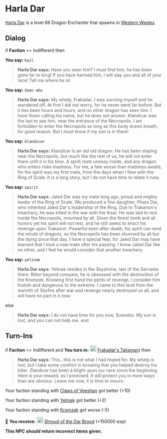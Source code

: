 # Harla Dar



[Harla Dar](/npc/120057) is a level 66 Dragon Enchanter that spawns in [Western Wastes](/zone/120).





## Dialog

if **Faction** >= Indifferent then


**You say:** `hail`




>**Harla Dar says:** Have you seen him? I must find him, he has been gone far to long! If you have harmed him, I will slay you and all of your race! Tell me where he is!


**You say:** `Seen who`




>**Harla Dar says:** My whelp, Frakadar. I was sunning myself and he wandered off. At first I did not worry, for he never went far before. But it has been hours and hours, and no other dragon has seen him. I have flown calling his name, but he does not answer. Klandicar was the last to see him, near the entrance of the Necropolis. I am forbidden to enter the Necropolis as long as this body draws breath, for good reason. But I must know if my son is in there!


**You say:** `klandicar`




>**Harla Dar says:** Klandicar is an old old dragon. He has been staying near the Necropolis, but much like the rest of us, he will not enter there until it is his time. A spirit rests uneasy inside, and any dragon who enters risks madness. For me, a fate worse than madness awaits, for the spirit was my first mate, from the days when I flew with the Ring of Scale. It is a long story, but I do not have time to relate it now.


**You say:** `spirit`




>**Harla Dar says:** Jaled Dar was my mate long ago, proud and mighty leader of the Ring of Scale. We produced a fine daughter, Phara Dar, who inherited Jaled Dar's leadership of the Ring. Due to Trakanon's treachery, he was killed in the war with the Iksar. He was laid to rest inside the Necropolis, mourned by all. Given the finest tomb and all honors yet his spirit will not rest, and he still seeks to enact his revenge upon Trakanon. Powerful even after death, his spirit can rend the minds of dragons, so the Necropolis has been shunned by all but the dying since that day. I have a special fear, for Jaled Dar may have learned that I took a new mate after his passing. I know Jaled Dar like no other, and I feel he would consider that another treachery.


**You say:** `yelinak`




>**Harla Dar says:** Yelinak resides in the Skyshrine, last of the Servants there. Bitter beyond compare, he is obsessed with the destruction of the Kromzek. Knowing first hand the perils of revenge, I consider him foolish and dangerous to the extreme. I came to this land from the warmth of Skyfire after war and revenge nearly destroyed us all, and will have no part in it now.


else


>**Harla Dar says:** I do not have time for you now, Soandso. My son is lost, and you can not help me.
end



## Turn-Ins





if **Faction** >= Indifferent and  **You turn in:** <img style="background:url(/static/icons/blank_slot.gif);width:20px;height:20px;" src="/static/icons/item_510.png" alt="" /> <a
                                href="/item/27260" data-url="27260" class="tooltip-link link">Frakadar's Talisman</a>) then


>**Harla Dar says:** This...this is not what I had hoped for. My whelp is lost, but I take some comfort in knowing that you helped destroy his killer. Zlandicar has been a blight upon our race since the beginning. Here is your reward, as I promised. It will protect you in more ways than are obvious. Leave me now, it is time to mourn.


Your faction standing with [Claws of Veeshan](/faction/430) got better (<span class='text-success'>+10</span>)



Your faction standing with [Yelinak](/faction/436) got better (<span class='text-success'>+2</span>)



Your faction standing with [Kromzek](/faction/448) got worse (<span class='text-danger'>-5</span>)



 &#127873; **You receive:**  <img style="background:url(/static/icons/blank_slot.gif);width:20px;height:20px;" src="/static/icons/item_662.png" alt="" /> <a
                                href="/item/27261" data-url="27261" class="tooltip-link link">Shroud of the Dar Brood</a> (+150000 exp)

 

**This NPC *should* return incorrect items given.**
